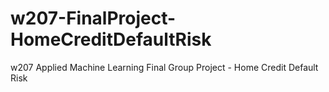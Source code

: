 # w207-FinalProject-HomeCreditDefaultRisk
w207 Applied Machine Learning Final Group Project - Home Credit Default Risk
